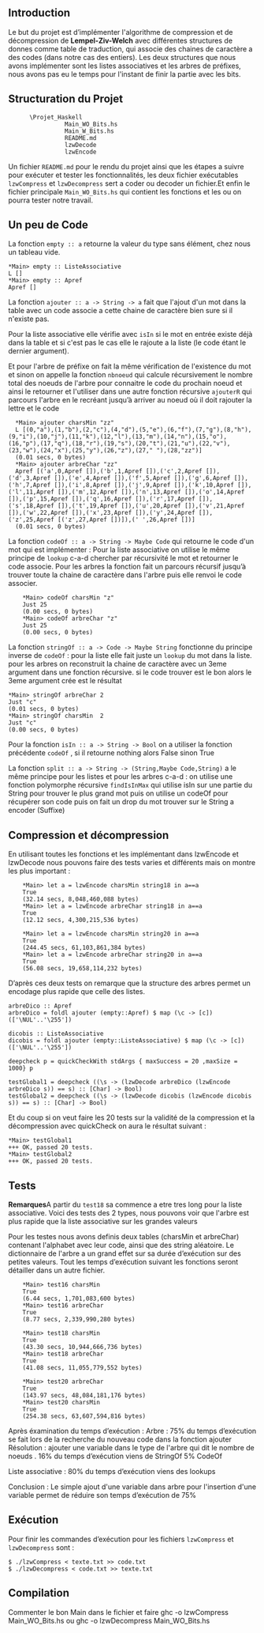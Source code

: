 ## Introduction

  Le but du projet est d’implémenter l'algorithme de compression et de décompression de **Lempel-Ziv-Welch** avec différentes structures de donnes comme table de traduction, qui associe des chaines de caractère a des codes (dans notre cas des entiers).
  Les deux structures que nous avons implémenter sont les listes associatives et les arbres de préfixes, nous avons pas eu le temps pour l'instant de finir la partie avec les bits.

## Structuration du Projet

          \Projet_Haskell
                    Main_WO_Bits.hs
                    Main_W_Bits.hs
                    README.md
                    lzwDecode
                    lzwEncode
                    
  Un fichier `README.md` pour le rendu du projet ainsi que les étapes a suivre pour exécuter et tester les fonctionnalités, les deux fichier exécutables `lzwCompress` et `lzwDecompress` sert a coder ou decoder un fichier.Et enfin le fichier principale `Main_WO_Bits.hs` qui contient les fonctions et les ou on pourra tester notre travail.

## Un peu de Code

La fonction `empty :: a` retourne la valeur du type sans élément, chez nous un tableau vide.

    *Main> empty :: ListeAssociative 
    L []
    *Main> empty :: Apref 
    Apref []

La fonction `ajouter :: a -> String -> a` fait que l'ajout d'un mot dans la table avec un code associe a cette chaine de caractère bien sure si il n'existe pas.

  Pour la liste associative elle vérifie avec `isIn` si le mot en entrée existe déjà dans la table et si c'est pas le cas elle le rajoute a la liste (le code étant le dernier argument).
  
  Et pour l'arbre de préfixe on fait la même vérification de l'existence du mot et sinon  on appelle la fonction `nbnoeud` qui calcule récursivement le nombre total des noeuds de l'arbre pour connaitre le code du prochain noeud et ainsi le retourner et l'utiliser dans une autre fonction récursive `ajouterR` qui parcours l'arbre en le recréant jusqu’à arriver au noeud où il doit rajouter la lettre et le code 
  
      *Main> ajouter charsMin "zz"
      L [(0,"a"),(1,"b"),(2,"c"),(4,"d"),(5,"e"),(6,"f"),(7,"g"),(8,"h"),(9,"i"),(10,"j"),(11,"k"),(12,"l"),(13,"m"),(14,"n"),(15,"o"),(16,"p"),(17,"q"),(18,"r"),(19,"s"),(20,"t"),(21,"u"),(22,"v"),(23,"w"),(24,"x"),(25,"y"),(26,"z"),(27," "),(28,"zz")]
      (0.01 secs, 0 bytes)
      *Main> ajouter arbreChar "zz"
      Apref [('a',0,Apref []),('b',1,Apref []),('c',2,Apref []),('d',3,Apref []),('e',4,Apref []),('f',5,Apref []),('g',6,Apref []),('h',7,Apref []),('i',8,Apref []),('j',9,Apref []),('k',10,Apref []),('l',11,Apref []),('m',12,Apref []),('n',13,Apref []),('o',14,Apref []),('p',15,Apref []),('q',16,Apref []),('r',17,Apref []),('s',18,Apref []),('t',19,Apref []),('u',20,Apref []),('v',21,Apref []),('w',22,Apref []),('x',23,Apref []),('y',24,Apref []),('z',25,Apref [('z',27,Apref [])]),(' ',26,Apref [])]
      (0.01 secs, 0 bytes)

La fonction `codeOf :: a -> String -> Maybe Code` qui retourne le code d'un mot qui est implémenter : 
	Pour la liste associative on utilise le même principe de `lookup` c-a-d chercher par récursivité le mot et retourner le code associe. 
	Pour les arbres la fonction fait un parcours récursif jusqu’à trouver toute la chaine de caractère dans l'arbre puis elle renvoi le code associer.

        *Main> codeOf charsMin "z"
        Just 25
        (0.00 secs, 0 bytes)
        *Main> codeOf arbreChar "z"
        Just 25
        (0.00 secs, 0 bytes)

La fonction `stringOf :: a -> Code -> Maybe String` fonctionne du principe inverse de `codeOf` :
	pour la liste elle fait juste un `lookup` du mot dans la liste. 
	pour les arbres on reconstruit la chaine de caractère avec un 3eme argument dans une fonction récursive. si le code trouver est le bon alors le 3eme argument crée est le résultat

    *Main> stringOf arbreChar 2
    Just "c"
    (0.01 secs, 0 bytes)
    *Main> stringOf charsMin  2
    Just "c"
    (0.00 secs, 0 bytes)

Pour la fonction `isIn :: a -> String -> Bool` on a utiliser la fonction précédente `codeOf` , si il retourne nothing alors False sinon True

La fonction `split :: a -> String -> (String,Maybe Code,String)` a le même principe pour les listes et pour les arbres c-a-d : 
	on utilise une fonction polymorphe récursive `findIsInMax` qui utilise isIn sur une partie du String pour trouver le plus grand mot
	puis on utilise un codeOf pour récupérer son code
	puis on fait un drop du mot trouver sur le String a encoder (Suffixe)

## Compression et décompression

En utilisant toutes les fonctions et les implémentant dans lzwEncode et lzwDecode nous pouvons faire des tests varies et différents mais on montre les plus important :

        *Main> let a = lzwEncode charsMin string18 in a==a
        True
        (32.14 secs, 8,048,460,088 bytes)
        *Main> let a = lzwEncode arbreChar string18 in a==a
        True
        (12.12 secs, 4,300,215,536 bytes)

        *Main> let a = lzwEncode charsMin string20 in a==a
        True
        (244.45 secs, 61,103,861,384 bytes)
        *Main> let a = lzwEncode arbreChar string20 in a==a
        True
        (56.08 secs, 19,658,114,232 bytes)

D’après ces deux tests on remarque que la structure des arbres permet un encodage plus rapide que celle des listes.

    arbreDico :: Apref 
    arbreDico = foldl ajouter (empty::Apref) $ map (\c -> [c]) (['\NUL'..'\255'])

    dicobis :: ListeAssociative 
    dicobis = foldl ajouter (empty::ListeAssociative) $ map (\c -> [c]) (['\NUL'..'\255'])

    deepcheck p = quickCheckWith stdArgs { maxSuccess = 20 ,maxSize = 1000} p

    testGlobal1 = deepcheck ((\s -> (lzwDecode arbreDico (lzwEncode arbreDico s)) == s) :: [Char] -> Bool)
    testGlobal2 = deepcheck ((\s -> (lzwDecode dicobis (lzwEncode dicobis s)) == s) :: [Char] -> Bool)

Et du coup si on veut faire les 20 tests sur la validité de la compression et la décompression avec quickCheck on aura le résultat suivant :

    *Main> testGlobal1
    +++ OK, passed 20 tests.
    *Main> testGlobal2
    +++ OK, passed 20 tests.

## Tests

**Remarques**A partir du `test18` sa commence a etre tres long pour la liste associative.
Voici des tests des 2 types, nous pouvons voir que l'arbre est plus rapide que la liste associative sur les grandes valeurs

Pour les testes nous avons definis deux tables (charsMin et arbreChar) contenant l'alphabet avec leur code, ainsi que des string aléatoire.
Le dictionnaire de l'arbre a un grand effet sur sa durée d’exécution sur des petites valeurs.
Tout les temps d’exécution suivant les fonctions seront détailler dans un autre fichier.

		*Main> test16 charsMin
		True
		(6.44 secs, 1,701,083,600 bytes)
		*Main> test16 arbreChar
		True
		(8.77 secs, 2,339,990,280 bytes)
        
		*Main> test18 charsMin
		True
		(43.30 secs, 10,944,666,736 bytes)
        *Main> test18 arbreChar
		True
		(41.08 secs, 11,055,779,552 bytes)
        
        *Main> test20 arbreChar
        True
        (143.97 secs, 48,084,181,176 bytes)
        *Main> test20 charsMin
        True
        (254.38 secs, 63,607,594,816 bytes)
        
Après éxamination du temps d’exécution :
Arbre :
75% du temps d’exécution se fait lors de la recherche du nouveau code dans la fonction ajouter
Résolution : ajouter une variable dans le type de l'arbre qui dit le nombre de noeuds .
16% du temps d’exécution viens de StringOf
5% CodeOf

Liste associative :
80% du temps d’exécution viens des lookups

Conclusion :
Le simple ajout d'une variable dans arbre pour l'insertion d'une variable permet de réduire son temps d’exécution de 75%


## Exécution

Pour finir les commandes d’exécution pour les fichiers `lzwCompress` et `lzwDecompress` sont :

    $ ./lzwCompress < texte.txt >> code.txt
    $ ./lzwDecompress < code.txt >> texte.txt
	
## Compilation
Commenter le bon Main dans le fichier et faire 
ghc -o lzwCompress Main_WO_Bits.hs
ou
ghc -o lzwDecompress Main_WO_Bits.hs



